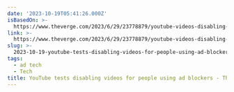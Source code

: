 ```yaml
---
date: '2023-10-19T05:41:26.000Z'
isBasedOn: >-
  https://www.theverge.com/2023/6/29/23778879/youtube-videos-disabling-ad-blockers-detection
link: >-
  https://www.theverge.com/2023/6/29/23778879/youtube-videos-disabling-ad-blockers-detection
slug: >-
  2023-10-19-youtube-tests-disabling-videos-for-people-using-ad-blockers-the-verge
tags:
  - ad tech
  - Tech
title: YouTube tests disabling videos for people using ad blockers - The Verge
---
```


